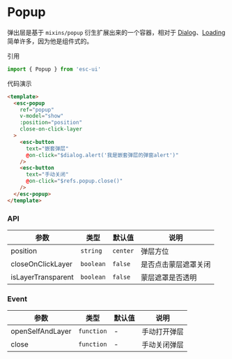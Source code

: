 # Popup

弹出层是基于 `mixins/popup` 衍生扩展出来的一个容器，相对于 [Dialog](#/dialog)、[Loading](#/loading) 简单许多，因为他是组件式的。

引用

```js
import { Popup } from 'esc-ui'
```

代码演示

```html
<template>
  <esc-popup
    ref="popup"
    v-model="show"
    :position="position"
    close-on-click-layer
  >
    <esc-button
      text="嵌套弹层"
      @on-click="$dialog.alert('我是嵌套弹层的弹窗alert')"
    />
    <esc-button
      text="手动关闭"
      @on-click="$refs.popup.close()"
    />
  </esc-popup>
</template>
```

### API

参数|类型|默认值|说明
----|----|-----|----
position|`string`|`center`| 弹层方位
closeOnClickLayer|`boolean`|`false`| 是否点击蒙层遮罩关闭
isLayerTransparent|`boolean`|`false`|蒙层遮罩是否透明

### Event
参数|类型|默认值|说明
----|----|-----|----
openSelfAndLayer|`function`|-|手动打开弹层
close|`function`|-|手动关闭弹层

